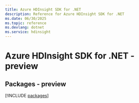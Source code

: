 ```yaml
---
title: Azure HDInsight SDK for .NET
description: Reference for Azure HDInsight SDK for .NET
ms.date: 06/30/2025
ms.topic: reference
ms.devlang: dotnet
ms.service: hdinsight
---
```

# Azure HDInsight SDK for .NET - preview
## Packages - preview
[!INCLUDE [packages](hdinsight-index.md)]